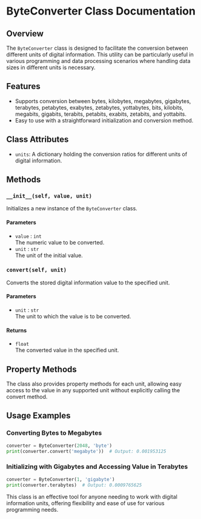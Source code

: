 
# ByteConverter Class Documentation

## Overview
The `ByteConverter` class is designed to facilitate the conversion between different units of digital information. This utility can be particularly useful in various programming and data processing scenarios where handling data sizes in different units is necessary.

## Features
- Supports conversion between bytes, kilobytes, megabytes, gigabytes, terabytes, petabytes, exabytes, zetabytes, yottabytes, bits, kilobits, megabits, gigabits, terabits, petabits, exabits, zetabits, and yottabits.
- Easy to use with a straightforward initialization and conversion method.

## Class Attributes
- `units`: A dictionary holding the conversion ratios for different units of digital information.

## Methods
### `__init__(self, value, unit)`
Initializes a new instance of the `ByteConverter` class.

#### Parameters
- `value` : `int`  
  The numeric value to be converted.
- `unit` : `str`  
  The unit of the initial value.

### `convert(self, unit)`
Converts the stored digital information value to the specified unit.

#### Parameters
- `unit` : `str`  
  The unit to which the value is to be converted.

#### Returns
- `float`  
  The converted value in the specified unit.

## Property Methods
The class also provides property methods for each unit, allowing easy access to the value in any supported unit without explicitly calling the convert method.

## Usage Examples
### Converting Bytes to Megabytes
```python
converter = ByteConverter(2048, 'byte')
print(converter.convert('megabyte'))  # Output: 0.001953125
```

### Initializing with Gigabytes and Accessing Value in Terabytes
```python
converter = ByteConverter(1, 'gigabyte')
print(converter.terabytes)  # Output: 0.0009765625
```

This class is an effective tool for anyone needing to work with digital information units, offering flexibility and ease of use for various programming needs.
